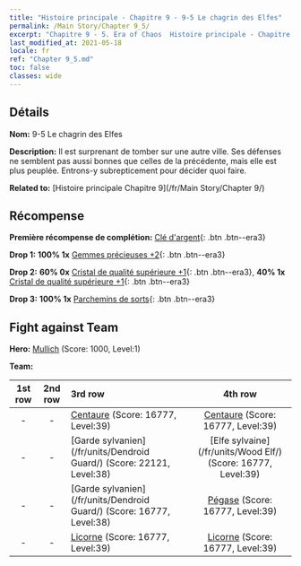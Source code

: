 ```yaml
---
title: "Histoire principale - Chapitre 9 - 9-5 Le chagrin des Elfes"
permalink: /Main Story/Chapter 9_5/
excerpt: "Chapitre 9 - 5. Era of Chaos  Histoire principale - Chapitre 9_5. 9-5 Le chagrin des Elfes"
last_modified_at: 2021-05-18
locale: fr
ref: "Chapter 9_5.md"
toc: false
classes: wide
---
```


## Détails

 **Nom:** 9-5 Le chagrin des Elfes

 **Description:** Il est surprenant de tomber sur une autre ville. Ses défenses ne semblent pas aussi bonnes que celles de la précédente, mais elle est plus peuplée. Entrons-y subrepticement pour décider quoi faire.

 **Related to:** [Histoire principale Chapitre 9](/fr/Main Story/Chapter 9/)

## Récompense

 **Première récompense de complétion:** [Clé d'argent](/ItemsFR/con_693/){: .btn .btn--era3}

 **Drop 1:** **100% 1x** [Gemmes précieuses +2](/ItemsFR/mat_30/){: .btn .btn--era3}

 **Drop 2:** **60% 0x** [Cristal de qualité supérieure +1](/ItemsFR/mat_24/){: .btn .btn--era3}, **40% 1x** [Cristal de qualité supérieure +1](/ItemsFR/mat_24/){: .btn .btn--era3}

 **Drop 3:** **100% 1x** [Parchemins de sorts](/ItemsFR/con_694/){: .btn .btn--era3}


## Fight against Team
 **Hero:** [Mullich](/fr/heroes/Mullich/) (Score: 1000, Level:1)

 **Team:**


  | 1st row | 2nd row | 3rd row | 4th row |
  |:----:|:----:|:----|:----:|
  | - | - | [Centaure](/fr/units/Centaur/) (Score: 16777, Level:39)  | [Centaure](/fr/units/Centaur/) (Score: 16777, Level:39)  |
  | - | - | [Garde sylvanien](/fr/units/Dendroid Guard/) (Score: 22121, Level:38)  | [Elfe sylvaine](/fr/units/Wood Elf/) (Score: 16777, Level:39)  |
  | - | - | [Garde sylvanien](/fr/units/Dendroid Guard/) (Score: 16777, Level:38)  | [Pégase](/fr/units/Pegasus/) (Score: 16777, Level:39)  |
  | - | - | [Licorne](/fr/units/Unicorn/) (Score: 16777, Level:39)  | [Licorne](/fr/units/Unicorn/) (Score: 16777, Level:39)  |


